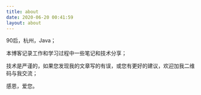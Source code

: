 ```yaml
---
title: about
date: 2020-06-20 00:41:59
layout: about
---
```


90后，杭州，Java；

本博客记录工作和学习过程中一些笔记和技术分享；

技术是严谨的，如果您发现我的文章写的有误，或您有更好的建议，欢迎加我二维码与我交流；

感恩，爱您。

